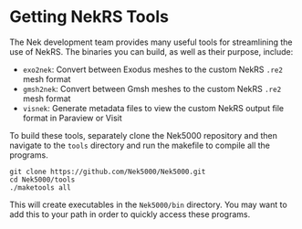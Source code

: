 # Getting NekRS Tools

The Nek development team provides many useful tools for streamlining
the use of NekRS. The binaries you can build, as well as their purpose, include:

- `exo2nek`: Convert between Exodus meshes to the custom NekRS `.re2` mesh format
- `gmsh2nek`: Convert between Gmsh meshes to the custom NekRS `.re2` mesh format
- `visnek`: Generate metadata files to view the custom NekRS output file format in Paraview or Visit

To build these tools, separately clone the Nek5000 repository and then
navigate to the `tools` directory and run the makefile to compile all the programs.

```
git clone https://github.com/Nek5000/Nek5000.git
cd Nek5000/tools
./maketools all
```

This will create executables in the `Nek5000/bin` directory. You may want to add
this to your path in order to quickly access these programs.
